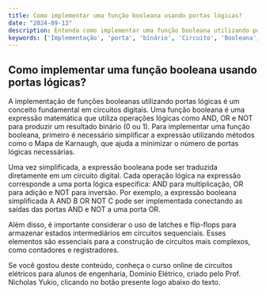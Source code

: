 ```yaml
---
title: Como implementar uma função booleana usando portas lógicas?
date: "2024-09-13"
description: Entenda como implementar uma função booleana utilizando portas lógicas em circuitos digitais.
keywords: ['Implementação', 'porta', 'binário', 'Circuito', 'Booleana', 'Latch', 'Karnaugh']
---
```


## Como implementar uma função booleana usando portas lógicas?

A implementação de funções booleanas utilizando portas lógicas é um conceito fundamental em circuitos digitais. Uma função booleana é uma expressão matemática que utiliza operações lógicas como AND, OR e NOT para produzir um resultado binário (0 ou 1). Para implementar uma função booleana, primeiro é necessário simplificar a expressão utilizando métodos como o Mapa de Karnaugh, que ajuda a minimizar o número de portas lógicas necessárias.

Uma vez simplificada, a expressão booleana pode ser traduzida diretamente em um circuito digital. Cada operação lógica na expressão corresponde a uma porta lógica específica: AND para multiplicação, OR para adição e NOT para inversão. Por exemplo, a expressão booleana simplificada A AND B OR NOT C pode ser implementada conectando as saídas das portas AND e NOT a uma porta OR.

Além disso, é importante considerar o uso de latches e flip-flops para armazenar estados intermediários em circuitos sequenciais. Esses elementos são essenciais para a construção de circuitos mais complexos, como contadores e registradores.

Se você gostou deste conteúdo, conheça o curso online de circuitos elétricos para alunos de engenharia, Domínio Elétrico, criado pelo Prof. Nicholas Yukio, clicando no botão presente logo abaixo do texto.